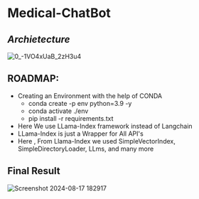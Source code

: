 # Medical-ChatBot
## *Archietecture*
![0_-1VO4xUaB_2zH3u4](https://github.com/user-attachments/assets/ab03974a-56f2-4c24-83b0-e67a1695d302)

## ROADMAP:
* Creating an Environment with the help of CONDA
   * conda create -p env python=3.9 -y
   * conda activate ./env
   * pip install -r requirements.txt
* Here We use LLama-Index framework instead of Langchain
* LLama-Index is just a Wrapper for All API's
* Here , From Llama-Index we used SimpleVectorIndex, SimpleDirectoryLoader, LLms, and many more

## Final Result

![Screenshot 2024-08-17 182917](https://github.com/user-attachments/assets/dfdcec2e-7331-46a1-aa19-32996e7645d4)
